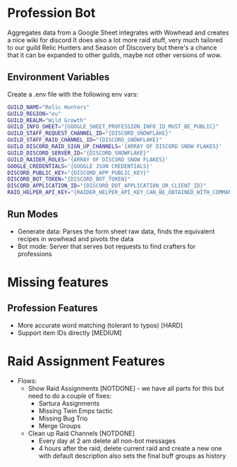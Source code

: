 # Profession Bot

Aggregates data from a Google Sheet integrates with Wowhead and creates a nice wiki for discord
It does also a lot more raid stuff, very much tailored to our guild Relic Hunters and Season of Discovery but there's
a chance that it can be expanded to other guilds, maybe not other versions of wow.

## Environment Variables

Create a .env file with the following env vars:

```sh
GUILD_NAME="Relic Hunters"
GUILD_REGION="eu"
GUILD_REALM="Wild Growth"
GUILD_INFO_SHEET="{GOOGLE_SHEET_PROFESSION_INFO_ID_MUST_BE_PUBLIC}"
GUILD_STAFF_REQUEST_CHANNEL_ID="{DISCORD_SNOWFLAKE}"
GUILD_STAFF_RAID_CHANNEL_ID="{DISCORD_SNOWFLAKE}"
GUILD_DISCORD_RAID_SIGN_UP_CHANNELS='{ARRAY OF DISCORD SNOW FLAKES}'
GUILD_DISCORD_SERVER_ID="{DISCORD_SNOWFLAKE}"
GUILD_RAIDER_ROLES='{ARRAY OF DISCORD SNOW FLAKES}'
GOOGLE_CREDENTIALS='{GOOGLE JSON CREDENTIALS}'
DISCORD_PUBLIC_KEY="{DISCORD_APP_PUBLIC_KEY}"
DISCORD_BOT_TOKEN="{DISCORD_BOT_TOKEN}"
DISCORD_APPLICATION_ID="{DISCORD_DOT_APPLICATION_OR_CLIENT_ID}"
RAID_HELPER_API_KEY="{RAIDER_HELPER_API_KEY_CAN_BE_OBTAINED_WITH_COMMAND_ON_DISC_SERVER}"
```

## Run Modes

- Generate data: Parses the form sheet raw data, finds the equivalent recipes in wowhead and pivots the data
- Bot mode: Server that serves bot requests to find crafters for professions

# Missing features

## Profession Features
- More accurate word matching (tolerant to typos) [HARD]
- Support item IDs directly [MEDIUM]

# Raid Assignment Features
- Flows:
    - Show Raid Assignments [NOTDONE] - we have all parts for this but need to do a couple of fixes:
        - Sartura Assignments
        - Missing Twin Emps tactic
        - Missing Bug Trio
        - Merge Groups
    - Clean up Raid Channels [NOTDONE]
        - Every day at 2 am delete all non-bot messages
        - 4 hours after the raid, delete current raid and create a new one with default description also sets the final buff groups as history
